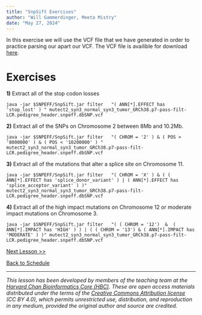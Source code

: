 ```yaml
---
title: "SnpSift Exercises"
author: "Will Gammerdinger, Meeta Mistry"
date: "May 27, 2024"
---
```


In this exercise we will use the VCF file that we have generated  in order to practice parsing our apart our VCF. The VCF file is availible for download [here]().

# Exercises

**1)** Extract all of the stop codon losses

```
java -jar $SNPEFF/SnpSift.jar filter   "( ANN[*].EFFECT has 'stop_lost' ) " mutect2_syn3_normal_syn3_tumor_GRCh38.p7-pass-filt-LCR.pedigree_header.snpeff.dbSNP.vcf 
```

**2)** Extract all of the SNPs on Chromosome 2 between 8Mb and 10.2Mb.

```
java -jar $SNPEFF/SnpSift.jar filter   "( CHROM = '2' ) & ( POS > '8000000' ) & ( POS < '10200000' ) " mutect2_syn3_normal_syn3_tumor_GRCh38.p7-pass-filt-LCR.pedigree_header.snpeff.dbSNP.vcf
```

**3)** Extract all of the mutations that alter a splice site on Chromosome 11.

```
java -jar $SNPEFF/SnpSift.jar filter   "( CHROM = 'X' ) & ( ( ANN[*].EFFECT has 'splice_donor_variant' ) | ( ANN[*].EFFECT has 'splice_acceptor_variant' ) )" mutect2_syn3_normal_syn3_tumor_GRCh38.p7-pass-filt-LCR.pedigree_header.snpeff.dbSNP.vcf
```

**4)** Extract all of the high impact mutations on Chromosome 12 or moderate impact mutations on Chromosome 3.

```
java -jar $SNPEFF/SnpSift.jar filter   "( ( CHROM = '12')  &  ( ANN[*].IMPACT has 'HIGH' ) ) | ( ( CHROM = '13') & ( ANN[*].IMPACT has 'MODERATE' ) )" mutect2_syn3_normal_syn3_tumor_GRCh38.p7-pass-filt-LCR.pedigree_header.snpeff.dbSNP.vcf
```

[Next Lesson >>](11_IGV.md)

[Back to Schedule](../schedule/README.md)


***

*This lesson has been developed by members of the teaching team at the [Harvard Chan Bioinformatics Core (HBC)](http://bioinformatics.sph.harvard.edu/). These are open access materials distributed under the terms of the [Creative Commons Attribution license](https://creativecommons.org/licenses/by/4.0/) (CC BY 4.0), which permits unrestricted use, distribution, and reproduction in any medium, provided the original author and source are credited.*
